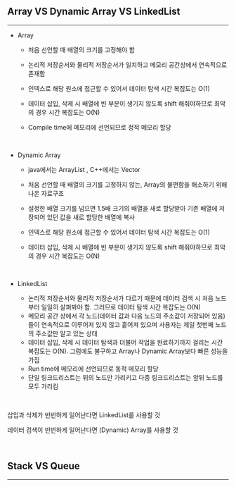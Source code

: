 ## **Array  VS  Dynamic Array  VS  LinkedList**

------------------

* Array

  * 처음 선언할 때 배열의 크기를 고정해야 함

  * 논리적 저장순서와 물리적 저장순서가 일치하고 메모리 공간상에서 연속적으로 존재함

  * 인덱스로 해당 원소에 접근할 수 있어서 데이터 탐색 시간 복잡도는 O(1)

  * 데이터 삽입, 삭제 시 배열에 빈 부분이 생기지 않도록 shift 해줘야하므로 최악의 경우 시간 복잡도는 O(N)

  * Compile time에 메모리에 선언되므로 정적 메모리 할당

    ​          

* Dynamic Array

  * java에서는 ArrayList , C++에서는 Vector

  * 처음 선언할 때 배열의 크기를 고정하지 않는, Array의 불편함을 해소하기 위해 나온 자료구조

  * 설정한 배열 크기를 넘으면 1.5배 크기의 배열을 새로 할당받아 기존 배열에 저장되어 있던 값을 새로 할당한 배열에 복사

  * 인덱스로 해당 원소에 접근할 수 있어서 데이터 탐색 시간 복잡도는 O(1)

  * 데이터 삽입, 삭제 시 배열에 빈 부분이 생기지 않도록 shift 해줘야하므로 최악의 경우 시간 복잡도는 O(N)

    ​          

* LinkedList

  * 논리적 저장순서와 물리적 저장순서가 다르기 때문에 데이터 검색 시 처음 노드부터 일일히 살펴봐야 함. 그러므로 데이터 탐색 시간 복잡도는 O(N)
  * 메모리 공간 상에서 각 노드(데이터 값과 다음 노드의 주소값이 저장되어 있음)들이 연속적으로 이루어져 있지 않고 흩어져 있으며 사용자는 제일 첫번째 노드의 주소값만 알고 있는 상태
  * 데이터 삽입, 삭제 시 데이터 탐색과 더불어 작업을 완료하기까지 걸리는 시간 복잡도는 O(N). 그럼에도 불구하고 Array나 Dynamic Array보다 빠른 성능을 가짐
  * Run time에 메모리에 선언되므로 동적 메모리 할당
  * 단일 링크드리스트는 뒤의 노드만 가리키고 다중 링크드리스트는 앞뒤 노드를 모두 가리킴

​          

삽입과 삭제가 빈번하게 일어난다면 LinkedList를 사용할 것

데이터 검색이 빈번하게 일어난다면 (Dynamic) Array를 사용할 것

​             

## **Stack  VS  Queue**

--------------------------------


